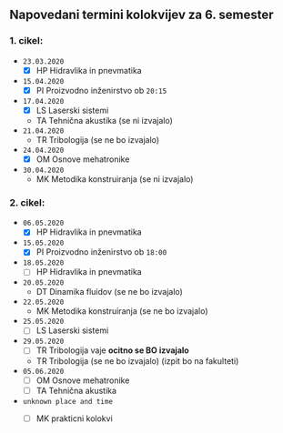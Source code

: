 ## Napovedani termini kolokvijev za 6. semester

### 1. cikel:

- `23.03.2020`
	- [x] HP Hidravlika in pnevmatika
- `15.04.2020`
	- [x] PI Proizvodno inženirstvo ob `20:15`
- `17.04.2020`
	- [x] LS Laserski sistemi
	- TA Tehnična akustika (se ni izvajalo)
- `21.04.2020`
	- TR Tribologija (se ne bo izvajalo)
- `24.04.2020`
	- [x] OM Osnove mehatronike
- `30.04.2020`
	- MK Metodika konstruiranja (se ni izvajalo)

### 2. cikel:

- `06.05.2020`
	- [x] HP Hidravlika in pnevmatika
- `15.05.2020`
	- [x] PI Proizvodno inženirstvo ob `18:00`
- `18.05.2020`
	- [ ] HP Hidravlika in pnevmatika
- `20.05.2020`
	- DT Dinamika fluidov (se ne bo izvajalo)
- `22.05.2020`
	- MK Metodika konstruiranja (se ne bo izvajalo)
- `25.05.2020`
	- [ ] LS Laserski sistemi
- `29.05.2020`
	- [ ] TR Tribologija vaje **ocitno se BO izvajalo**
	- TR Tribologija (se ne bo izvajalo) (izpit bo na fakulteti)
- `05.06.2020`
	- [ ] OM Osnove mehatronike
	- [ ] TA Tehnična akustika
- `unknown place and time`
	- [ ] MK prakticni kolokvi

